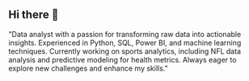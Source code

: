 ## Hi there 👋
"Data analyst with a passion for transforming raw data into actionable insights. Experienced in Python, SQL, Power BI, and machine learning techniques. Currently working on sports analytics, including NFL data analysis and predictive modeling for health metrics. Always eager to explore new challenges and enhance my skills."
<!--
**charlesdaigre/charlesdaigre** is a ✨ _special_ ✨ repository because its `README.md` (this file) appears on your GitHub profile.

Here are some ideas to get you started:

- 🔭 I’m currently working on ...
- 🌱 I’m currently learning ...
- 👯 I’m looking to collaborate on ...
- 🤔 I’m looking for help with ...
- 💬 Ask me about ...
- 📫 How to reach me: ...
- 😄 Pronouns: ...
- ⚡ Fun fact: ...
-->
